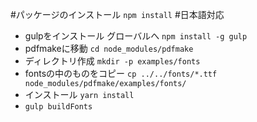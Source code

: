 #パッケージのインストール
`npm install`
#日本語対応
- gulpをインストール グローバルへ `npm install -g gulp`
- pdfmakeに移動 `cd node_modules/pdfmake`
- ディレクトリ作成 `mkdir -p examples/fonts`
- fontsの中のものをコピー `cp ../../fonts/*.ttf node_modules/pdfmake/examples/fonts/`
- インストール `yarn install`
- `gulp buildFonts`
